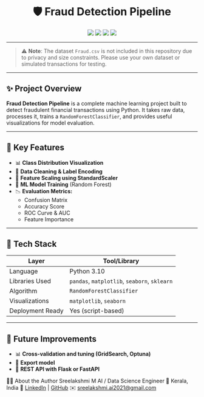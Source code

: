 <h1 align="center">🛡️ Fraud Detection Pipeline</h1>

<p align="center">
  <img src="https://img.shields.io/badge/Python-3.10-blue?style=for-the-badge" />
  <img src="https://img.shields.io/badge/License-MIT-green?style=for-the-badge" />
  <img src="https://img.shields.io/badge/Model-RandomForest-yellow?style=for-the-badge" />
  <img src="https://img.shields.io/badge/Made%20By-Sreelakshmi%20M-purple?style=for-the-badge" />
</p>

---

> ⚠️ **Note**: The dataset `Fraud.csv` is not included in this repository due to privacy and size constraints. Please use your own dataset or simulated transactions for testing.

---

## ✨ Project Overview

**Fraud Detection Pipeline** is a complete machine learning project built to detect fraudulent financial transactions using Python. It takes raw data, processes it, trains a `RandomForestClassifier`, and provides useful visualizations for model evaluation.

---

## 🚀 Key Features

- 📊 **Class Distribution Visualization**
- 🧹 **Data Cleaning & Label Encoding**
- 📏 **Feature Scaling using StandardScaler**
- 🧠 **ML Model Training** (Random Forest)
- 📉 **Evaluation Metrics:**
  - Confusion Matrix
  - Accuracy Score
  - ROC Curve & AUC
  - Feature Importance

---

## 🧱 Tech Stack

| Layer            | Tool/Library                   |
|------------------|-------------------------------|
| Language         | Python 3.10                   |
| Libraries Used   | `pandas`, `matplotlib`, `seaborn`, `sklearn` |
| Algorithm        | `RandomForestClassifier`      |
| Visualizations   | `matplotlib`, `seaborn`       |
| Deployment Ready | Yes (script-based)            |

---

## 🔮 Future Improvements
- 📊 **Cross-validation and tuning (GridSearch, Optuna)**
- 🧹 **Export model**
- 📏 **REST API with Flask or FastAPI**
 
🙋‍♀️ About the Author
Sreelakshmi M
AI / Data Science Engineer
📍 Kerala, India
🔗 [LinkedIn](https://www.linkedin.com/in/msreelakshmi/) | [GitHub](https://github.com/Sree051203)
✉️ sreelakshmi.ai2021@gmail.com

